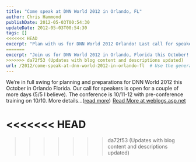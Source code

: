 ```yaml
---
title: "Come speak at DNN World 2012 in Orlando, FL"
author: Chris Hammond
publishDate: 2012-05-03T00:54:30
updateDate: 2012-05-03T00:54:30
tags: []
<<<<<<< HEAD
excerpt: "Plan with us for DNN World 2012 Orlando! Last call for speaker applications is near! Stay updated on conference details."
=======
excerpt: "Join us for DNN World 2012 in Orlando, Florida this October! Hurry, the call for speakers ends soon. Get all the details on weblogs.asp.net."
>>>>>>> da72f53 (Updates with blog content and descriptions updated)
url: /2012/come-speak-at-dnn-world-2012-in-orlando-fl  # Use the generated URL with year
---
```

We’re in full swing for planning and preparations for DNN World 2012 this October in Orlando Florida. Our call for speakers is open for a couple of more days (5/5 I believe). The conference is 10/11-12 with pre-conference training on 10/10. More details...(<a href="https://weblogs.asp.net/christoc/archive/2012/05/02/come-speak-at-dnn-world-2012-in-orlando-fl.aspx">read more</a>)<img src="https://weblogs.asp.net/aggbug.aspx?PostID=8431726" width="1" height="1"> <a href="https://weblogs.asp.net/christoc/archive/2012/05/02/come-speak-at-dnn-world-2012-in-orlando-fl.aspx">Read More at weblogs.asp.net</a>

<<<<<<< HEAD
=======


>>>>>>> da72f53 (Updates with blog content and descriptions updated)
